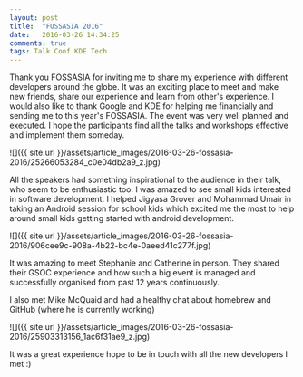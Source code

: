 ```yaml
---
layout: post
title:  "FOSSASIA 2016"
date:   2016-03-26 14:34:25
comments: true
tags: Talk Conf KDE Tech
---
```


Thank you FOSSASIA for inviting me to share my experience with different developers around the globe. It was an exciting place to meet and make new friends, share our experience and learn from other's experience. I would also like to thank Google and KDE for helping me financially and sending me to this year's FOSSASIA. The event was very well planned and executed. I hope the participants find all the talks and workshops effective and implement them someday.

![]({{ site.url }}/assets/article_images/2016-03-26-fossasia-2016/25266053284_c0e04db2a9_z.jpg)

All the speakers had something inspirational to the audience in their talk, who seem to be enthusiastic too. I was amazed to see small kids interested in software development. I helped Jigyasa Grover and Mohammad Umair in taking an Android session for school kids which excited me the most to help around small kids getting started with android development.

![]({{ site.url }}/assets/article_images/2016-03-26-fossasia-2016/906cee9c-908a-4b22-bc4e-0aeed41c277f.jpg)

It was amazing to meet Stephanie and Catherine in person. They shared their GSOC experience and how such a big event is managed and successfully organised from past 12 years continuously.

I also met Mike McQuaid and had a healthy chat about homebrew and GitHub (where he is currently working)

![]({{ site.url }}/assets/article_images/2016-03-26-fossasia-2016/25903313156_1ac6f31ae9_z.jpg)

It was a great experience hope to be in touch with all the new developers I met :)
